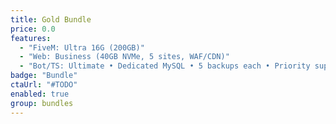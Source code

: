 ```yaml
---
title: Gold Bundle
price: 0.0
features:
  - "FiveM: Ultra 16G (200GB)"
  - "Web: Business (40GB NVMe, 5 sites, WAF/CDN)"
  - "Bot/TS: Ultimate • Dedicated MySQL • 5 backups each • Priority support"
badge: "Bundle"
ctaUrl: "#TODO"
enabled: true
group: bundles
---
```

